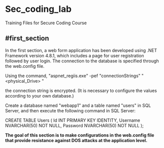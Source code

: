 # Sec_coding_lab
Training Files for Secure Coding Course

<h2> #first_section </h2>
In the first section, a web form application has been developed using .NET Framework version 4.8.1, which includes a page for user registration followed by user login. The connection to the database is specified through the web.config file.

Using the command,  "aspnet_regiis.exe" -pef "connectionStrings" "<physical_Drive> " 

the connection string is encrypted. (It is necessary to configure the values according to your own database.)

Create a database named "webapp1" and a table named "users" in SQL Server, and then execute the following command in SQL Server:

CREATE TABLE Users (
    Id INT PRIMARY KEY IDENTITY,
    Username NVARCHAR(50) NOT NULL,
    Password NVARCHAR(50) NOT NULL
);

<b>The goal of this section is to make configurations in the web.config file that provide resistance against DOS attacks at the application level. </b>
